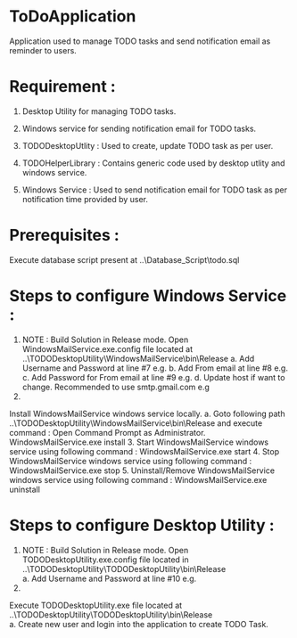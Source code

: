 # ToDoApplication
Application used to manage TODO tasks and send notification email as reminder to users.

# Requirement : 
1. Desktop Utility for managing TODO tasks.
2. Windows service for sending notification email for TODO tasks.

1. TODODesktopUtlity : 
Used to create, update TODO task as per user.
2. TODOHelperLibrary : 
Contains generic code used by desktop utlity and windows service.
3. Windows Service :
Used to send notification email for TODO task as per notification time provided by user.

# Prerequisites : 
Execute database script present at \..\Database_Script\todo.sql

# Steps to configure Windows Service :
1. NOTE : Build Solution in Release mode.
Open WindowsMailService.exe.config file located at \..\TODODesktopUtility\WindowsMailService\bin\Release
	a. Add Username and Password at line #7
		e.g. <add key="connectionString" value="Server=localhost;Database=todo;Uid=root;Pwd=root;" />
	b. Add From email at line #8
		e.g. <add key="FromMail" value="test@gmail.com"/>
	c. Add Password for From email at line #9
		e.g. <add key="Password" value="PASSWORD@123"/>
	d. Update host if want to change. Recommended to use smtp.gmail.com
		e.g <add key="Host" value="smtp.gmail.com"/>
2. 
Install WindowsMailService windows service locally.
	a. Goto following path \..\TODODesktopUtility\WindowsMailService\bin\Release and execute command : 
		Open Command Prompt as Administrator.
		WindowsMailService.exe install
3.
Start WindowsMailService windows service using following command : 
	WindowsMailService.exe start
4.
Stop WindowsMailService windows service using following command : 
	WindowsMailService.exe stop
5.
Uninstall/Remove WindowsMailService windows service using following command : 
	WindowsMailService.exe uninstall

# Steps to configure Desktop Utility :
1. NOTE : Build Solution in Release mode.
Open TODODesktopUtility.exe.config file located in \..\TODODesktopUtility\TODODesktopUtility\bin\Release\
	a. Add Username and Password at line #10
		e.g. <add key="connectionString" value="Server=localhost;Database=todo;Uid=root;Pwd=root;" />
2.
Execute TODODesktopUtility.exe file located at \..\TODODesktopUtility\TODODesktopUtility\bin\Release\
	a. Create new user and login into the application to create TODO Task.
